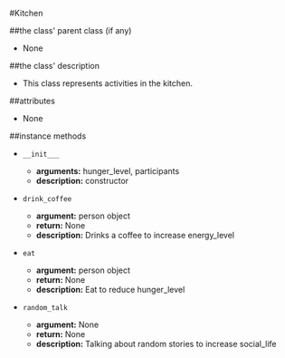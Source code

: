 #Kitchen

##the class' parent class (if any)
* None

##the class' description
* This class represents activities in the kitchen.

##attributes
* None

##instance methods 
* `__init___`
    * **arguments:** hunger_level, participants
    * **description:** constructor

* `drink_coffee`
    * **argument:** person object
    * **return:** None
    * **description:** Drinks a coffee to increase energy_level

* `eat`
    * **argument:** person object
    * **return:** None
    * **description:** Eat to reduce hunger_level
    
* `random_talk`
    * **argument:** None
    * **return:** None
    * **description:** Talking about random stories to increase social_life
